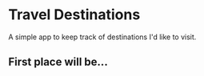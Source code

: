 # Travel Destinations

A simple app to keep track of destinations I'd like to visit.

## First place will be...
